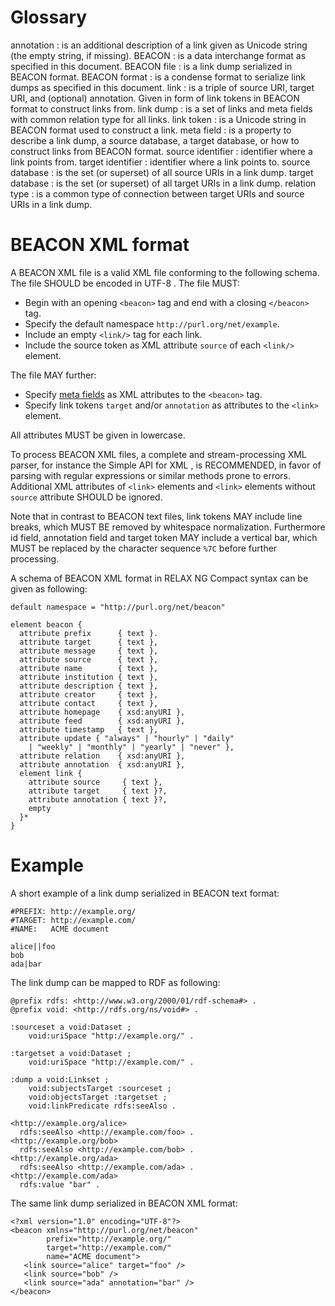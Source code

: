 # Glossary

annotation
  : is an additional description of a link given as Unicode string 
    (the empty string, if missing).
BEACON
  : is a data interchange format as specified in this document.
BEACON file
  : is a link dump serialized in BEACON format.
BEACON format
  : is a condense format to serialize link dumps as specified in this document. 
link
  : is a triple of source URI, target URI, and (optional) annotation. Given in
    form of link tokens in BEACON format to construct links from.
link dump
  : is a set of links and meta fields with common relation type for all links.
link token
  : is a Unicode string in BEACON format used to construct a link.
meta field
  : is a property to describe a link dump, a source database, a target database, or
    how to construct links from BEACON format.
source identifier
  : identifier where a link points from.
target identifier
  : identifier where a link points to.
source database
  : is the set (or superset) of all source URIs in a link dump.
target database
  : is the set (or superset) of all target URIs in a link dump.
relation type
  : is a common type of connection between target URIs and source URIs in a link dump.

# BEACON XML format

A BEACON XML file is a valid XML file conforming to the following schema. The
file SHOULD be encoded in UTF-8 [](#RFC3629). The file MUST:

  * Begin with an opening `<beacon>` tag and end with a closing `</beacon>` tag.
  * Specify the default namespace `http://purl.org/net/example`.
  * Include an empty `<link/>` tag for each link.
  * Include the source token as XML attribute `source` of each `<link/>` element.

The file MAY further:

  * Specify [meta fields](#meta-fields) as XML attributes to the `<beacon>` tag.
  * Specify link tokens `target` and/or `annotation` as attributes to the 
    `<link>` element.

All attributes MUST be given in lowercase. 

To process BEACON XML files, a complete and stream-processing XML parser, for
instance the Simple API for XML [](#SAX), is RECOMMENDED, in favor of parsing
with regular expressions or similar methods prone to errors.  Additional XML
attributes of `<link>` elements and `<link>` elements without `source`
attribute SHOULD be ignored.

Note that in contrast to BEACON text files, link tokens MAY include line
breaks, which MUST BE removed by whitespace normalization. Furthermore id field,
annotation field and target token MAY include a vertical bar, which MUST be replaced
by the character sequence `%7C` before further processing.

A schema of BEACON XML format in RELAX NG Compact syntax [](#RELAX-NGC) can be
given as following:

    default namespace = "http://purl.org/net/beacon"

    element beacon {
      attribute prefix      { text }.
      attribute target      { text },
      attribute message     { text },
      attribute source      { text },
      attribute name        { text },
      attribute institution { text },
      attribute description { text },
      attribute creator     { text },
      attribute contact     { text },
      attribute homepage    { xsd:anyURI },
      attribute feed        { xsd:anyURI },
      attribute timestamp   { text },
      attribute update { "always" | "hourly" | "daily" 
        | "weekly" | "monthly" | "yearly" | "never" },
      attribute relation    { xsd:anyURI },
      attribute annotation  { xsd:anyURI },
      element link {
        attribute source     { text },
        attribute target     { text }?,
        attribute annotation { text }?,
        empty
      }*
    }

# Example

A short example of a link dump serialized in BEACON text format:

    #PREFIX: http://example.org/
    #TARGET: http://example.com/
    #NAME:   ACME document

    alice||foo
    bob
    ada|bar

The link dump can be mapped to RDF as following:

    @prefix rdfs: <http://www.w3.org/2000/01/rdf-schema#> .
    @prefix void: <http://rdfs.org/ns/void#> .

    :sourceset a void:Dataset ;
        void:uriSpace "http://example.org/" .

    :targetset a void:Dataset ;
	    void:uriSpace "http://example.com/" .

    :dump a void:Linkset ;
        void:subjectsTarget :sourceset ;
        void:objectsTarget :targetset ;
        void:linkPredicate rdfs:seeAlso .

    <http://example.org/alice> 
      rdfs:seeAlso <http://example.com/foo> . 
    <http://example.org/bob> 
      rdfs:seeAlso <http://example.com/bob> . 
    <http://example.org/ada> 
      rdfs:seeAlso <http://example.com/ada> . 
    <http://example.com/ada> 
      rdfs:value "bar" .

The same link dump serialized in BEACON XML format:

    <?xml version="1.0" encoding="UTF-8"?>
    <beacon xmlns="http://purl.org/net/beacon" 
            prefix="http://example.org/"
            target="http://example.com/"
            name="ACME document">
       <link source="alice" target="foo" />
       <link source="bob" />
       <link source="ada" annotation="bar" />
    </beacon>


